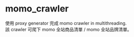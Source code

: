 # momo_crawler
使用 proxy generator 完成 momo crawler in multithreading.  
該 crawler 可爬下 momo 全站商品清單 / momo 全站品牌清單。


